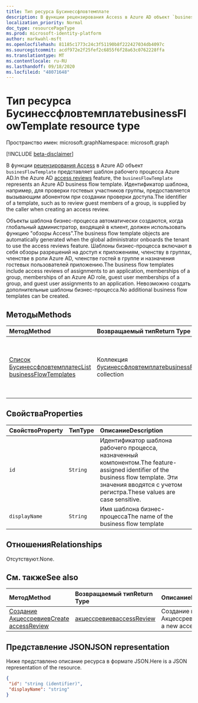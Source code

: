 ```yaml
---
title: Тип ресурса Бусинессфловтемплате
description: В функции рецензирования Access в Azure AD объект `businesFlowTemplate` представляет шаблон рабочего процесса Azure AD. Идентификатор шаблона, например, для проверки гостевых участников группы, предоставляется вызывающим абонентом при создании проверки доступа.
localization_priority: Normal
doc_type: resourcePageType
ms.prod: microsoft-identity-platform
author: markwahl-msft
ms.openlocfilehash: 81185c1773c24c3f51190b8f222427034db4097c
ms.sourcegitcommit: acdf972e2f25fef2c6855f6f28a63c0762228ffa
ms.translationtype: MT
ms.contentlocale: ru-RU
ms.lasthandoff: 09/18/2020
ms.locfileid: "48071648"
---
```

# <a name="businessflowtemplate-resource-type"></a><span data-ttu-id="9d457-104">Тип ресурса Бусинессфловтемплате</span><span class="sxs-lookup"><span data-stu-id="9d457-104">businessFlowTemplate resource type</span></span>

<span data-ttu-id="9d457-105">Пространство имен: microsoft.graph</span><span class="sxs-lookup"><span data-stu-id="9d457-105">Namespace: microsoft.graph</span></span>

[!INCLUDE [beta-disclaimer](../../includes/beta-disclaimer.md)]

<span data-ttu-id="9d457-106">В функции [рецензирования Access](accessreviews-root.md) в Azure AD объект `businesFlowTemplate` представляет шаблон рабочего процесса Azure AD.</span><span class="sxs-lookup"><span data-stu-id="9d457-106">In the Azure AD [access reviews](accessreviews-root.md) feature, the `businesFlowTemplate` represents an Azure AD business flow template.</span></span> <span data-ttu-id="9d457-107">Идентификатор шаблона, например, для проверки гостевых участников группы, предоставляется вызывающим абонентом при создании проверки доступа.</span><span class="sxs-lookup"><span data-stu-id="9d457-107">The identifier of a template, such as to review guest members of a group, is supplied by the caller when creating an access review.</span></span>

<span data-ttu-id="9d457-108">Объекты шаблона бизнес-процесса автоматически создаются, когда глобальный администратор, входящей в клиент, должен использовать функцию "обзоры Access".</span><span class="sxs-lookup"><span data-stu-id="9d457-108">The business flow template objects are automatically generated when the global administrator onboards the tenant to use the access reviews feature.</span></span>  <span data-ttu-id="9d457-109">Шаблоны бизнес-процесса включают в себя обзоры разрешений на доступ к приложениям, членству в группах, членстве в роли Azure AD, членстве гостей в группе и назначения гостевых пользователей приложению.</span><span class="sxs-lookup"><span data-stu-id="9d457-109">The business flow templates include access reviews of assignments to an application, memberships of a group, memberships of an Azure AD role, guest user memberships of a group, and guest user assignments to an application.</span></span> <span data-ttu-id="9d457-110">Невозможно создать дополнительные шаблоны бизнес-процесса.</span><span class="sxs-lookup"><span data-stu-id="9d457-110">No additional business flow templates can be created.</span></span>


## <a name="methods"></a><span data-ttu-id="9d457-111">Методы</span><span class="sxs-lookup"><span data-stu-id="9d457-111">Methods</span></span>

| <span data-ttu-id="9d457-112">Метод</span><span class="sxs-lookup"><span data-stu-id="9d457-112">Method</span></span>           | <span data-ttu-id="9d457-113">Возвращаемый тип</span><span class="sxs-lookup"><span data-stu-id="9d457-113">Return Type</span></span>    |<span data-ttu-id="9d457-114">Описание</span><span class="sxs-lookup"><span data-stu-id="9d457-114">Description</span></span>|
|:---------------|:--------|:----------|
|[<span data-ttu-id="9d457-115">Список Бусинессфловтемплатес</span><span class="sxs-lookup"><span data-stu-id="9d457-115">List businessFlowTemplates</span></span>](../api/businessflowtemplate-list.md) | <span data-ttu-id="9d457-116">Коллекция [бусинессфловтемплате](businessflowtemplate.md)</span><span class="sxs-lookup"><span data-stu-id="9d457-116">[businessFlowTemplate](businessflowtemplate.md) collection</span></span>| <span data-ttu-id="9d457-117">Получите шаблоны бизнес-процесса, подходящие для доступа к рецензированию.</span><span class="sxs-lookup"><span data-stu-id="9d457-117">Get the business flow templates appropriate to access reviews.</span></span>|

## <a name="properties"></a><span data-ttu-id="9d457-118">Свойства</span><span class="sxs-lookup"><span data-stu-id="9d457-118">Properties</span></span>
| <span data-ttu-id="9d457-119">Свойство</span><span class="sxs-lookup"><span data-stu-id="9d457-119">Property</span></span>     | <span data-ttu-id="9d457-120">Тип</span><span class="sxs-lookup"><span data-stu-id="9d457-120">Type</span></span>   |<span data-ttu-id="9d457-121">Описание</span><span class="sxs-lookup"><span data-stu-id="9d457-121">Description</span></span>|
|:---------------|:--------|:----------|
| `id`                     |`String`                | <span data-ttu-id="9d457-122">Идентификатор шаблона рабочего процесса, назначенный компонентом.</span><span class="sxs-lookup"><span data-stu-id="9d457-122">The feature-assigned identifier of the business flow template.</span></span> <span data-ttu-id="9d457-123">Эти значения вводятся с учетом регистра.</span><span class="sxs-lookup"><span data-stu-id="9d457-123">These values are case sensitive.</span></span>                                      |
| `displayName`            |`String`                | <span data-ttu-id="9d457-124">Имя шаблона бизнес-процесса</span><span class="sxs-lookup"><span data-stu-id="9d457-124">The name of the business flow template</span></span>                                                             |


## <a name="relationships"></a><span data-ttu-id="9d457-125">Отношения</span><span class="sxs-lookup"><span data-stu-id="9d457-125">Relationships</span></span>

<span data-ttu-id="9d457-126">Отсутствуют.</span><span class="sxs-lookup"><span data-stu-id="9d457-126">None.</span></span>

## <a name="see-also"></a><span data-ttu-id="9d457-127">См. также</span><span class="sxs-lookup"><span data-stu-id="9d457-127">See also</span></span>

| <span data-ttu-id="9d457-128">Метод</span><span class="sxs-lookup"><span data-stu-id="9d457-128">Method</span></span>           | <span data-ttu-id="9d457-129">Возвращаемый тип</span><span class="sxs-lookup"><span data-stu-id="9d457-129">Return Type</span></span>    |<span data-ttu-id="9d457-130">Описание</span><span class="sxs-lookup"><span data-stu-id="9d457-130">Description</span></span>|
|:---------------|:--------|:----------|
|[<span data-ttu-id="9d457-131">Создание Акцессревиев</span><span class="sxs-lookup"><span data-stu-id="9d457-131">Create accessReview</span></span>](../api/accessreview-create.md) | [<span data-ttu-id="9d457-132">акцессревиев</span><span class="sxs-lookup"><span data-stu-id="9d457-132">accessReview</span></span>](accessreview.md) |   <span data-ttu-id="9d457-133">Создание нового Акцессревиев.</span><span class="sxs-lookup"><span data-stu-id="9d457-133">Create a new accessReview.</span></span> |


## <a name="json-representation"></a><span data-ttu-id="9d457-134">Представление JSON</span><span class="sxs-lookup"><span data-stu-id="9d457-134">JSON representation</span></span>

<span data-ttu-id="9d457-135">Ниже представлено описание ресурса в формате JSON.</span><span class="sxs-lookup"><span data-stu-id="9d457-135">Here is a JSON representation of the resource.</span></span>

<!-- {
  "blockType": "resource",
  "optionalProperties": [

  ],
  "@odata.type": "microsoft.graph.businessFlowTemplate"
}-->

```json
{
 "id": "string (identifier)",
 "displayName": "string"
}

```

<!--
{
  "type": "#page.annotation",
  "description": "businessFlowTemplate resource",
  "keywords": "",
  "section": "documentation",
  "tocPath": "",
  "suppressions": []
}
-->


